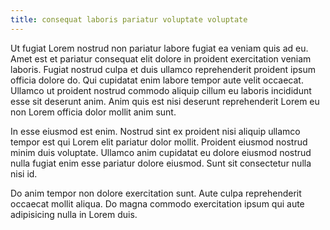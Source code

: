 ```yaml
---
title: consequat laboris pariatur voluptate voluptate
---
```


Ut fugiat Lorem nostrud non pariatur labore fugiat ea veniam quis ad eu. Amet est et pariatur consequat elit dolore in proident exercitation veniam laboris. Fugiat nostrud culpa et duis ullamco reprehenderit proident ipsum officia dolore do. Qui cupidatat enim labore tempor aute velit occaecat. Ullamco ut proident nostrud commodo aliquip cillum eu laboris incididunt esse sit deserunt anim. Anim quis est nisi deserunt reprehenderit Lorem eu non Lorem officia dolor mollit anim sunt.

In esse eiusmod est enim. Nostrud sint ex proident nisi aliquip ullamco tempor est qui Lorem elit pariatur dolor mollit. Proident eiusmod nostrud minim duis voluptate. Ullamco anim cupidatat eu dolore eiusmod nostrud nulla fugiat enim esse pariatur dolore eiusmod. Sunt sit consectetur nulla nisi id.

Do anim tempor non dolore exercitation sunt. Aute culpa reprehenderit occaecat mollit aliqua. Do magna commodo exercitation ipsum qui aute adipisicing nulla in Lorem duis.